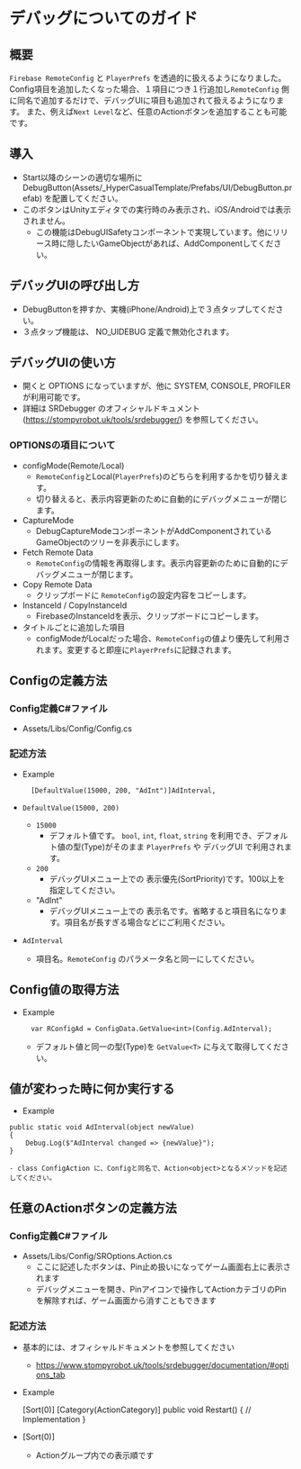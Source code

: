 # デバッグについてのガイド

## 概要

`Firebase RemoteConfig` と `PlayerPrefs` を透過的に扱えるようになりました。
Config項目を追加したくなった場合、１項目につき１行追加し`RemoteConfig` 側に同名で追加するだけで、デバッグUIに項目も追加されて扱えるようになります。
また、例えば`Next Level`など、任意のActionボタンを追加することも可能です。

## 導入

- Start以降のシーンの適切な場所に DebugButton(Assets/_HyperCasualTemplate/Prefabs/UI/DebugButton.prefab) を配置してください。
- このボタンはUnityエディタでの実行時のみ表示され、iOS/Androidでは表示されません。
    - この機能はDebugUISafetyコンポーネントで実現しています。他にリリース時に隠したいGameObjectがあれば、AddComponentしてください。

## デバッグUIの呼び出し方

- DebugButtonを押すか、実機(iPhone/Android)上で３点タップしてください。
- ３点タップ機能は、 NO_UIDEBUG 定義で無効化されます。

## デバッグUIの使い方

- 開くと OPTIONS になっていますが、他に SYSTEM, CONSOLE, PROFILER が利用可能です。
- 詳細は SRDebugger のオフィシャルドキュメント (https://stompyrobot.uk/tools/srdebugger/) を参照してください。

### OPTIONSの項目について

- configMode(Remote/Local)
    - `RemoteConfig`とLocal(`PlayerPrefs`)のどちらを利用するかを切り替えます。
	- 切り替えると、表示内容更新のために自動的にデバッグメニューが閉じます。
- CaptureMode
    - DebugCaptureModeコンポーネントがAddComponentされているGameObjectのツリーを非表示にします。
- Fetch Remote Data
    - `RemoteConfig`の情報を再取得します。表示内容更新のために自動的にデバッグメニューが閉じます。
- Copy Remote Data
    - クリップボードに `RemoteConfig`の設定内容をコピーします。
- InstanceId / CopyInstanceId
    - FirebaseのInstanceIdを表示、クリップボードにコピーします。
- タイトルごとに追加した項目
    - configModeがLocalだった場合、`RemoteConfig`の値より優先して利用されます。変更すると即座に`PlayerPrefs`に記録されます。


## Configの定義方法

### Config定義C#ファイル

- Assets/Libs/Config/Config.cs

### 記述方法

- Example

        [DefaultValue(15000, 200, "AdInt")]AdInterval,

- `DefaultValue(15000, 200)` 
    - `15000`
	    -  デフォルト値です。 `bool`, `int`, `float`, `string` を利用でき、デフォルト値の型(Type)がそのまま `PlayerPrefs` や デバッグUI で利用されます。
	- `200`
	    -  デバッグUIメニュー上での 表示優先(SortPriority)です。100以上を指定してください。
	- "AdInt"
	    -  デバッグUIメニュー上での 表示名です。省略すると項目名になります。項目名が長すぎる場合などにご利用ください。
- `AdInterval`
    - 項目名。`RemoteConfig` のパラメータ名と同一にしてください。

## Config値の取得方法

- Example

        var RConfigAd = ConfigData.GetValue<int>(Config.AdInterval);

    - デフォルト値と同一の型(Type)を `GetValue<T>` に与えて取得してください。

## 値が変わった時に何か実行する

- Example
```
public static void AdInterval(object newValue)
{
    Debug.Log($"AdInterval changed => {newValue}");
}
```
    - class ConfigAction に、Configと同名で、Action<object>となるメソッドを記述してください。


## 任意のActionボタンの定義方法

### Config定義C#ファイル

- Assets/Libs/Config/SROptions.Action.cs
    - ここに記述したボタンは、Pin止め扱いになってゲーム画面右上に表示されます
    - デバッグメニューを開き、Pinアイコンで操作してActionカテゴリのPinを解除すれば、ゲーム画面から消すこともできます

### 記述方法

- 基本的には、オフィシャルドキュメントを参照してください
    - https://www.stompyrobot.uk/tools/srdebugger/documentation/#options_tab

- Example

    [Sort(0)]
    [Category(ActionCategory)]
    public void Restart()
    {
        // Implementation
    }

- [Sort(0)]
    - Actionグループ内での表示順です
